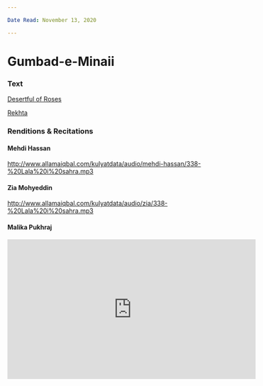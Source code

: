 ```yaml
---

Date Read: November 13, 2020

---
```


# Gumbad-e-Minaii

### Text
[Desertful of Roses](http://www.columbia.edu/itc/mealac/pritchett/00urdu/iqbal/lalahesahra.html)

[Rekhta](https://www.rekhta.org/nazms/allama-iqbal-nazms-196?lang=ur)

### Renditions & Recitations

#### Mehdi Hassan

http://www.allamaiqbal.com/kulyatdata/audio/mehdi-hassan/338-%20Lala%20i%20sahra.mp3

#### Zia Mohyeddin

http://www.allamaiqbal.com/kulyatdata/audio/zia/338-%20Lala%20i%20sahra.mp3

#### Malika Pukhraj

<iframe width="560" height="315" src="https://www.youtube.com/embed/Uirlnsp2CkA&feature=youtu.be" title="YouTube video player" frameborder="0" allow="accelerometer; autoplay; clipboard-write; encrypted-media; gyroscope; picture-in-picture" allowfullscreen></iframe>

